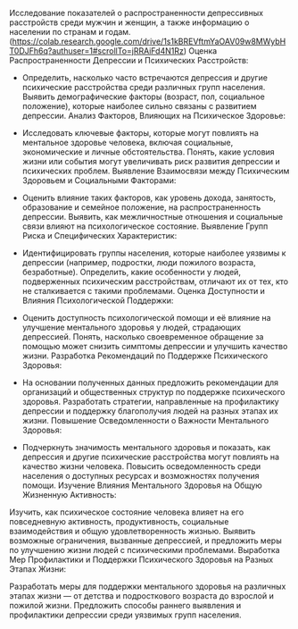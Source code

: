 Исследование показателей о распространенности депрессивных расстройств среди мужчин и женщин, а также информацию о населении по странам и годам. (https://colab.research.google.com/drive/1s1kBREVftmYaOAV09w8MWybHT0DJFh6q?authuser=1#scrollTo=jRRAiFd4N1Rz)
Оценка Распространенности Депрессии и Психических Расстройств:

- Определить, насколько часто встречаются депрессия и другие психические расстройства среди различных групп населения.
Выявить демографические факторы (возраст, пол, социальное положение), которые наиболее сильно связаны с развитием депрессии.
Анализ Факторов, Влияющих на Психическое Здоровье:

- Исследовать ключевые факторы, которые могут повлиять на ментальное здоровье человека, включая социальные, экономические и личные обстоятельства.
Понять, какие условия жизни или события могут увеличивать риск развития депрессии и психических проблем.
Выявление Взаимосвязи между Психическим Здоровьем и Социальными Факторами:

- Оценить влияние таких факторов, как уровень дохода, занятость, образование и семейное положение, на распространенность депрессии.
Выявить, как межличностные отношения и социальные связи влияют на психологическое состояние.
Выявление Групп Риска и Специфических Характеристик:

- Идентифицировать группы населения, которые наиболее уязвимы к депрессии (например, подростки, люди пожилого возраста, безработные).
Определить, какие особенности у людей, подверженных психическим расстройствам, отличают их от тех, кто не сталкивается с такими проблемами.
Оценка Доступности и Влияния Психологической Поддержки:

- Оценить доступность психологической помощи и её влияние на улучшение ментального здоровья у людей, страдающих депрессией.
Понять, насколько своевременное обращение за помощью может снизить симптомы депрессии и улучшить качество жизни.
Разработка Рекомендаций по Поддержке Психического Здоровья:

- На основании полученных данных предложить рекомендации для организаций и общественных структур по поддержке психического здоровья.
Разработать стратегии, направленные на профилактику депрессии и поддержку благополучия людей на разных этапах их жизни.
Повышение Осведомленности о Важности Ментального Здоровья:

- Подчеркнуть значимость ментального здоровья и показать, как депрессия и другие психические расстройства могут повлиять на качество жизни человека.
Повысить осведомленность среди населения о доступных ресурсах и возможностях получения помощи.
Изучение Влияния Ментального Здоровья на Общую Жизненную Активность:

Изучить, как психическое состояние человека влияет на его повседневную активность, продуктивность, социальные взаимодействия и общую удовлетворенность жизнью.
Выявить возможные ограничения, вызванные депрессией, и предложить меры по улучшению жизни людей с психическими проблемами.
Выработка Мер Профилактики и Поддержки Психического Здоровья на Разных Этапах Жизни:

Разработать меры для поддержки ментального здоровья на различных этапах жизни — от детства и подросткового возраста до взрослой и пожилой жизни.
Предложить способы раннего выявления и профилактики депрессии среди уязвимых групп населения.

